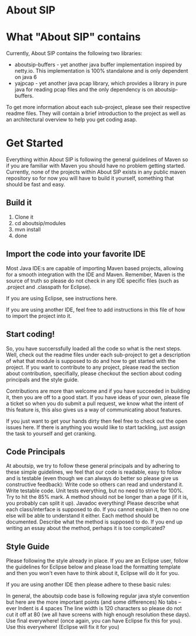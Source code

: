 # About SIP



# What "About SIP" contains

Currently, About SIP contains the following two libraries:

* aboutsip-buffers - yet another java buffer implementation inspired by netty.io. This implementation is 100% standalone and is only dependent on java 6
* yajpcap - yet another java pcap library, which provides a library in pure java for reading pcap files and the only dependency is on aboutsip-buffers.

To get more information about each sub-project, please see their respective readme files.  They will contain a brief introduction to the project as well as an architectural overview to help you get coding asap.

# Get Started

Everything within About SIP is following the general guidelines of Maven so if you are familiar with Maven you should have no problem getting started. Currently, none of the projects within About SIP exists in any public maven repository so for now you will have to build it yourself, something that should be fast and easy.

## Build it

1. Clone it
1. cd aboutsip/modules
1. mvn install
1. done

## Import the code into your favorite IDE

Most Java IDE:s are capable of importing Maven based projects, allowing for a smooth integration with the IDE and Maven. Remember, Maven is the source of truth so please do not check in any IDE specific files (such as .project and .classpath for Eclipse).

If you are using Eclipse, see instructions here.

If you are using another IDE, feel free to add instructions in this file of how to import the project into it.

## Start coding!

So, you have succerssfully loaded all the code so what is the next steps. Well, check out the readme files under each sub-project to get a description of what that module is supposed to do and how to get started with the project. If you want to contribute to any project, please read the section about contribution, specifially, please checkout the section about coding principals and the style guide.



Contributions are more than welcome and if you have succeeded in building it, then you are off to a good start. If you have ideas of your own, please file a ticket so when you do submit a pull request, we know what the intent of this feature is, this also gives us a way of communicating about features.

If you just want to get your hands dirty then feel free to check out the open issues here. If there is anything you would like to start tackling, just assign the task to yourself and get cranking. 

## Code Principals

At aboutsip, we try to follow these general principals and by adhering to these simple guidelines, we feel that our code is readable, easy to follow and is testable (even though we can always do better so please give us constructive feedback):
Write code so others can read and understand it.
Write testable code.
Unit tests everything, but no need to strive for 100%. Try to hit the 85% mark.
A method should not be longer than a page (if it is, you probably can split it up).
Javadoc everything! 
Please describe what each class/interface is supposed to do. If you cannot explain it, then no one else will be able to understand it either.
Each method should be documented. Describe what the method is supposed to do. If you end up writing an essay about the method, perhaps it is too complicated? 


## Style Guide

Please following the style already in place. If you are an Eclipse user, follow the guidelines for Eclipse below and please load the formatting template and then you won't even have to think about it, Eclipse will do it for you.

If you are using another IDE then please adhere to these basic rules:

In general, the aboutsip code base is following regular java style convention but here are the more important points (and some differences)
No tabs – ever
Indent is 4 spaces
The line width is 120 characters so please do not cut it off at 80 (we all have screens with high enough resolution these days).
Use final everywhere! (once again, you can have Eclipse fix this for you).
Use this everywhere! (Eclipse will fix it for you)

